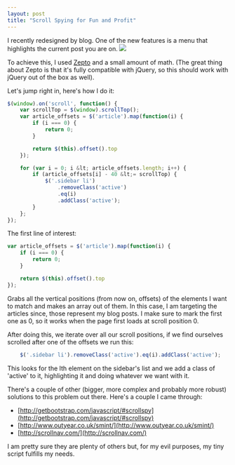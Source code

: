 ```yaml
---
layout: post
title: "Scroll Spying for Fun and Profit"
---
```

I recently redesigned by blog. One of the new features is a menu that highlights the current post you are on.
<img src="http://f.cl.ly/items/133x0c1u0K0g0Y3g0g1W/scrollspying.gif" class="small">

To achieve this, I used [Zepto](http://zeptojs.com/) and a small amount of math. (The great thing about Zepto is that it's fully compatible with jQuery, so this should work with jQuery out of the box as well).

Let's jump right in, here's how I do it:

``` javascript
$(window).on('scroll', function() {
    var scrollTop = $(window).scrollTop();
    var article_offsets = $('article').map(function(i) {
        if (i === 0) {
            return 0;
        }

        return $(this).offset().top
    });

    for (var i = 0; i &lt; article_offsets.length; i++) {
        if (article_offsets[i] - 40 &lt;= scrollTop) {
            $('.sidebar li')
                .removeClass('active')
                .eq(i)
                .addClass('active');
        }
    };
});
```

The first line of interest:
``` javascript
var article_offsets = $('article').map(function(i) {
    if (i === 0) {
        return 0;
    }

    return $(this).offset().top
});
```

Grabs all the vertical positions (from now on, offsets) of the elements I want to match and makes an array out of them. In this case, I am targeting the articles since, those represent my blog posts. I make sure to mark the first one as 0, so it works when the page first loads at scroll position 0.

After doing this, we iterate over all our scroll positions, if we find ourselves scrolled after one of the offsets we run this:

``` javascript
    $('.sidebar li').removeClass('active').eq(i).addClass('active');
```

This looks for the Ith element on the sidebar's list and we add a class of 'active' to it, highlighting it and doing whatever we want with it.

There's a couple of other (bigger, more complex and probably more robust) solutions to this problem out there. Here's a couple I came through:

 - [http://getbootstrap.com/javascript/#scrollspy](http://getbootstrap.com/javascript/#scrollspy)
 - [http://www.outyear.co.uk/smint/](http://www.outyear.co.uk/smint/)
 - [http://scrollnav.com/](http://scrollnav.com/)

I am pretty sure they are plenty of others but, for my evil purposes, my tiny script fulfills my needs.
